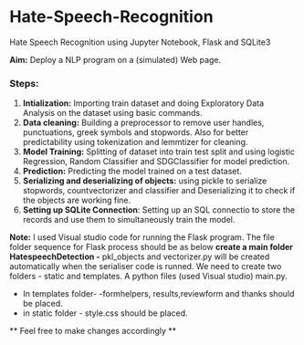 # Hate-Speech-Recognition
Hate Speech Recognition using Jupyter Notebook, Flask and SQLite3

**Aim:** Deploy a NLP program on a (simulated) Web page.

### Steps: 
1. **Intialization:** Importing train dataset and doing Exploratory Data Analysis on the dataset using basic commands.
2. **Data cleaning:** Building a preprocessor to remove user handles, punctuations, greek symbols and stopwords. Also for better predictability using tokenization and lemmtizer for cleaning. 
3. **Model Training:** Splitting of dataset into train test split and using logistic Regression, Random Classifier and SDGClassifier for model prediction.
4. **Prediction:** Predicting the model trained on a test dataset.
5. **Serializing and deserializing of objects:** using pickle to serialize stopwords, countvectorizer and classifier and Deserializing it to check if the objects are working fine.
6. **Setting up SQLite Connection**: Setting up an SQL connectio to store the records and use them to simultaneously train the model.


**Note:** I used Visual studio code for running the Flask program. 
The file folder sequence for Flask process should be as below
**create a main folder HatespeechDetection -** pkl_objects and vectorizer.py will be created automatically when the serialiser code is runned. We need to create two folders - static and templates. A python files (used Visual studio) main.py. 
- In templates folder- -formhelpers, results,reviewform and thanks should be placed.
- in static folder - style.css should be placed.

** Feel free to make changes accordingly **


